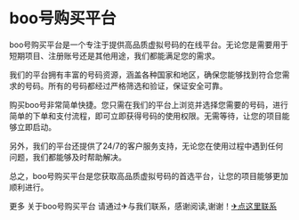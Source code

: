 # boo号购买平台

boo号购买平台是一个专注于提供高品质虚拟号码的在线平台。无论您是需要用于短期项目、注册账号还是其他用途，我们都能满足您的需求。

我们的平台拥有丰富的号码资源，涵盖各种国家和地区，确保您能够找到符合您需求的号码。所有的号码都经过严格筛选和验证，保证安全可靠。

购买boo号非常简单快捷。您只需在我们的平台上浏览并选择您需要的号码，进行简单的下单和支付流程，即可立即获得号码的使用权限。无需等待，让您的项目能够立即启动。

另外，我们的平台还提供了24/7的客户服务支持，无论您在使用过程中遇到任何问题，我们都能够及时帮助解决。

总之，boo号购买平台是您获取高品质虚拟号码的首选平台，让您的项目能够更加顺利进行。

更多 关于boo号购买平台 请通过✈与我们联系，感谢阅读,谢谢！[✈点这里联系](https://add.k02.cc)